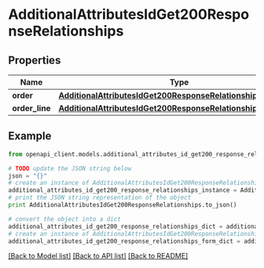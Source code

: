 # AdditionalAttributesIdGet200ResponseRelationships


## Properties
Name | Type | Description | Notes
------------ | ------------- | ------------- | -------------
**order** | [**AdditionalAttributesIdGet200ResponseRelationshipsOrder**](AdditionalAttributesIdGet200ResponseRelationshipsOrder.md) |  | [optional] 
**order_line** | [**AdditionalAttributesIdGet200ResponseRelationshipsOrderLine**](AdditionalAttributesIdGet200ResponseRelationshipsOrderLine.md) |  | [optional] 

## Example

```python
from openapi_client.models.additional_attributes_id_get200_response_relationships import AdditionalAttributesIdGet200ResponseRelationships

# TODO update the JSON string below
json = "{}"
# create an instance of AdditionalAttributesIdGet200ResponseRelationships from a JSON string
additional_attributes_id_get200_response_relationships_instance = AdditionalAttributesIdGet200ResponseRelationships.from_json(json)
# print the JSON string representation of the object
print AdditionalAttributesIdGet200ResponseRelationships.to_json()

# convert the object into a dict
additional_attributes_id_get200_response_relationships_dict = additional_attributes_id_get200_response_relationships_instance.to_dict()
# create an instance of AdditionalAttributesIdGet200ResponseRelationships from a dict
additional_attributes_id_get200_response_relationships_form_dict = additional_attributes_id_get200_response_relationships.from_dict(additional_attributes_id_get200_response_relationships_dict)
```
[[Back to Model list]](../README.md#documentation-for-models) [[Back to API list]](../README.md#documentation-for-api-endpoints) [[Back to README]](../README.md)



